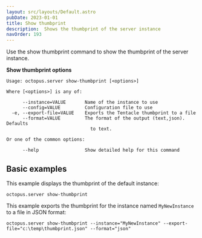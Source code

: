 ```yaml
---
layout: src/layouts/Default.astro
pubDate: 2023-01-01
title: Show thumbprint
description:  Shows the thumbprint of the server instance
navOrder: 193
---
```


Use the show thumbprint command to show the thumbprint of the server instance.

**Show thumbprint options**

```text
Usage: octopus.server show-thumbprint [<options>]

Where [<options>] is any of:

      --instance=VALUE       Name of the instance to use
      --config=VALUE         Configuration file to use
  -e, --export-file=VALUE    Exports the Tentacle thumbprint to a file
      --format=VALUE         The format of the output (text,json). Defaults
                               to text.

Or one of the common options:

      --help                 Show detailed help for this command
```

## Basic examples

This example displays the thumbprint of the default instance:

```text
octopus.server show-thumbprint
```

This example exports the thumbprint for the instance named `MyNewInstance` to a file in JSON format:

```text
octopus.server show-thumbprint --instance="MyNewInstance" --export-file="c:\temp\thumbprint.json" --format="json"
```
